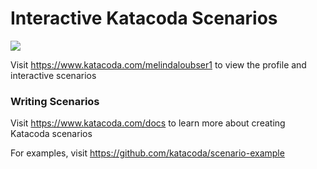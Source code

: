 # Interactive Katacoda Scenarios

[![](http://shields.katacoda.com/katacoda/melindaloubser1/count.svg)](https://www.katacoda.com/melindaloubser1 "Get your profile on Katacoda.com")

Visit https://www.katacoda.com/melindaloubser1 to view the profile and interactive scenarios

### Writing Scenarios
Visit https://www.katacoda.com/docs to learn more about creating Katacoda scenarios

For examples, visit https://github.com/katacoda/scenario-example
